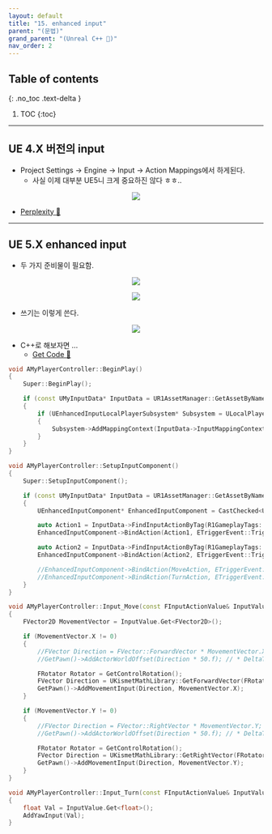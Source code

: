 ```yaml
---
layout: default
title: "15. enhanced input"
parent: "(문법)"
grand_parent: "(Unreal C++ 🚀)"
nav_order: 2
---
```


## Table of contents
{: .no_toc .text-delta }

1. TOC
{:toc}

---

## UE 4.X 버전의 input

* Project Settings -> Engine -> Input -> Action Mappings에서 하게된다.
    * 사실 이제 대부분 UE5니 크게 중요하진 않다 ㅎㅎ..

<p align="center">
  <img src="https://taehyungs-programming-blog.github.io/blog/assets/images/unreal/unreal_cpp_6/ucpp15-0-1.png"/>
</p>

* [Perplexity 🌟](https://www.perplexity.ai/search/Unreal-4-action-5_9gjXI9TQy0TyMcC2SoDA#4)

---

## UE 5.X enhanced input

* 두 가지 준비물이 필요함.

<p align="center">
  <img src="https://taehyungs-programming-blog.github.io/blog/assets/images/unreal/unreal_cpp_6/ucpp15-0-2.png"/>
</p>

<p align="center">
  <img src="https://taehyungs-programming-blog.github.io/blog/assets/images/unreal/unreal_cpp_6/ucpp15-0-3.png"/>
</p>

* 쓰기는 이렇게 쓴다.

<p align="center">
  <img src="https://taehyungs-programming-blog.github.io/blog/assets/images/unreal/unreal_cpp_6/ucpp15-0-4.png"/>
</p>

* C++로 해보자면 ...
    * [Get Code 🌟](https://github.com/Arthur880708/UnrealEngineGrammer/blob/1/Source/R1/Player/R1PlayerController.cpp)

```cpp
void AMyPlayerController::BeginPlay()
{
	Super::BeginPlay();

	if (const UMyInputData* InputData = UR1AssetManager::GetAssetByName<UMyInputData>("InputData"))
	{
		if (UEnhancedInputLocalPlayerSubsystem* Subsystem = ULocalPlayer::GetSubsystem<UEnhancedInputLocalPlayerSubsystem>(GetLocalPlayer()))
		{
			Subsystem->AddMappingContext(InputData->InputMappingContext, 0);
		}
	}
}

void AMyPlayerController::SetupInputComponent()
{
	Super::SetupInputComponent();

	if (const UMyInputData* InputData = UR1AssetManager::GetAssetByName<UMyInputData>("InputData"))
	{
		UEnhancedInputComponent* EnhancedInputComponent = CastChecked<UEnhancedInputComponent>(InputComponent);

		auto Action1 = InputData->FindInputActionByTag(R1GameplayTags::Input_Action_Move);
		EnhancedInputComponent->BindAction(Action1, ETriggerEvent::Triggered, this, &ThisClass::Input_Move);

		auto Action2 = InputData->FindInputActionByTag(R1GameplayTags::Input_Action_Turn);
		EnhancedInputComponent->BindAction(Action2, ETriggerEvent::Triggered, this, &ThisClass::Input_Turn);

		//EnhancedInputComponent->BindAction(MoveAction, ETriggerEvent::Triggered, this, &ThisClass::Input_Move);
		//EnhancedInputComponent->BindAction(TurnAction, ETriggerEvent::Triggered, this, &ThisClass::Input_Turn);
	}
}

void AMyPlayerController::Input_Move(const FInputActionValue& InputValue)
{
	FVector2D MovementVector = InputValue.Get<FVector2D>();

	if (MovementVector.X != 0)
	{
		//FVector Direction = FVector::ForwardVector * MovementVector.X;
		//GetPawn()->AddActorWorldOffset(Direction * 50.f); // * DeltaTime

		FRotator Rotator = GetControlRotation();
		FVector Direction = UKismetMathLibrary::GetForwardVector(FRotator(0, Rotator.Yaw, 0));
		GetPawn()->AddMovementInput(Direction, MovementVector.X);
	}

	if (MovementVector.Y != 0)
	{
		//FVector Direction = FVector::RightVector * MovementVector.Y;
		//GetPawn()->AddActorWorldOffset(Direction * 50.f); // * DeltaTime

		FRotator Rotator = GetControlRotation();
		FVector Direction = UKismetMathLibrary::GetRightVector(FRotator(0, Rotator.Yaw, 0));
		GetPawn()->AddMovementInput(Direction, MovementVector.Y);
	}
}

void AMyPlayerController::Input_Turn(const FInputActionValue& InputValue)
{
	float Val = InputValue.Get<float>();
	AddYawInput(Val);
}

```